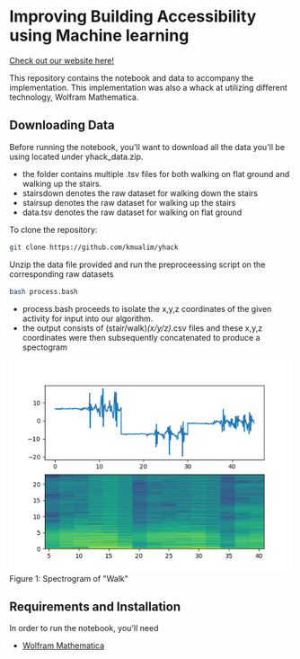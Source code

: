 # Improving Building Accessibility using Machine learning
[Check out our website here!](https://mcchillteam.wixsite.com/maxcessibility/home-1)

This repository contains the notebook and data to accompany the implementation. This implementation was also a whack at utilizing different technology, Wolfram Mathematica. 

## Downloading Data

Before running the notebook, you'll want to download all the data you'll be using located under yhack_data.zip. 
- the folder contains multiple .tsv files for both walking on flat ground and walking up the stairs. 
- stairsdown denotes the raw dataset for walking down the stairs 
- stairsup denotes the raw dataset for walking up the stairs 
- data.tsv denotes the raw dataset for walking on flat ground

To clone the repository: 
  ```bash 
  git clone https://github.com/kmualim/yhack
  ```
Unzip the data file provided and run the preproceessing script on the corresponding raw datasets 
  ``` bash 
  bash process.bash
  ```
- process.bash proceeds to isolate the x,y,z coordinates of the given activity for input into our algorithm. 
- the output consists of (stair/walk)_(x/y/z)_.csv files and these x,y,z coordinates were then subsequently concatenated to produce a spectogram 

![](images/walk.png)
Figure 1: Spectrogram of "Walk"
  
## Requirements and Installation

In order to run the notebook, you'll need 
* [Wolfram Mathematica](https://reference.wolfram.com/language/tutorial/InstallingMathematica.html) 


